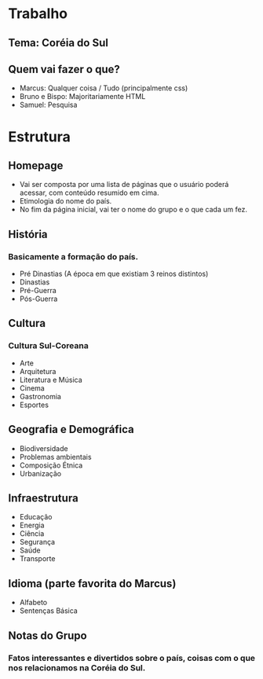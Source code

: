 # Trabalho

## Tema: Coréia do Sul

## Quem vai fazer o que?
- Marcus: Qualquer coisa / Tudo (principalmente css)
- Bruno e Bispo: Majoritariamente HTML
- Samuel: Pesquisa

# Estrutura
## Homepage
- Vai ser composta por uma lista de páginas que o usuário poderá acessar, com conteúdo resumido em cima.
- Etimologia do nome do país.
- No fim da página inicial, vai ter o nome do grupo e o que cada um fez.

## História
### Basicamente a formação do país.
- Pré Dinastias (A época em que existiam 3 reinos distintos)
- Dinastias
- Pré-Guerra
- Pós-Guerra

## Cultura
### Cultura Sul-Coreana
- Arte
- Arquitetura
- Literatura e Música
- Cinema
- Gastronomia
- Esportes


## Geografia e Demográfica
- Biodiversidade
- Problemas ambientais
- Composição Étnica
- Urbanização

## Infraestrutura
- Educação
- Energia
- Ciência
- Segurança
- Saúde
- Transporte

## Idioma (parte favorita do Marcus)
- Alfabeto
- Sentenças Básica


## Notas do Grupo
### Fatos interessantes e divertidos sobre o país, coisas com o que nos relacionamos na Coréia do Sul.